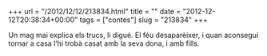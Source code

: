 +++
url = "/2012/12/12/213834.html"
title = ""
date = "2012-12-12T20:38:34+00:00"
tags = ["contes"]
slug = "213834"
+++

Un mag mai explica els trucs, li digué. El féu desaparèixer, i quan aconseguí tornar a casa l’hi trobà casat amb la seva dona, i amb fills.
